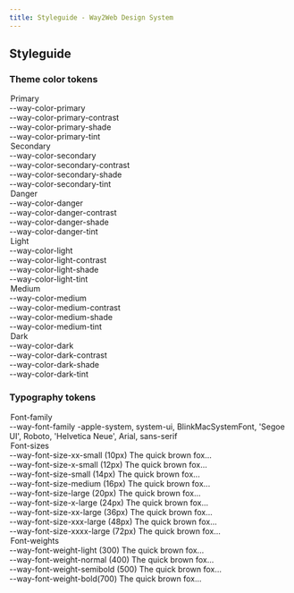 ```yaml
---
title: Styleguide - Way2Web Design System
---
```


## Styleguide

### Theme color tokens

<div class="block p-8 mb-5 bg-white rounded-lg shadow-lg">
<div class="grid grid-cols-3 gap-4 mb-12">
  <div>
    <legend class="mb-2 font-bold border-b">Primary</legend>
    <div>
      <span>--way-color-primary</span>
      <div class="flex flex-col h-8 overflow-hidden rounded">
        <span class="flex-1 bg-primary"></span>
      </div>
    </div>
    <div>
      <span>--way-color-primary-contrast</span>
      <div class="flex flex-col h-8 overflow-hidden rounded">
        <span class="flex-1 border bg-primaryContrast"></span>
      </div>
    </div>
    <div>
      <span>--way-color-primary-shade</span>
      <div class="flex flex-col h-8 overflow-hidden rounded">
        <span class="flex-1 bg-primaryShade"></span>
      </div>
    </div>
    <div>
      <span>--way-color-primary-tint</span>
      <div class="flex flex-col h-8 overflow-hidden rounded">
        <span class="flex-1 bg-primaryTint"></span>
      </div>
    </div>
  </div>

  <div>
    <legend class="mb-2 font-bold border-b">Secondary</legend>
    <div>
      <span>--way-color-secondary</span>
      <div class="flex flex-col h-8 overflow-hidden rounded">
        <span class="flex-1 bg-secondary"></span>
      </div>
    </div>
    <div>
      <span>--way-color-secondary-contrast</span>
      <div class="flex flex-col h-8 overflow-hidden rounded">
        <span class="flex-1 border bg-secondaryContrast"></span>
      </div>
    </div>
    <div>
      <span>--way-color-secondary-shade</span>
      <div class="flex flex-col h-8 overflow-hidden rounded">
        <span class="flex-1 bg-secondaryShade"></span>
      </div>
    </div>
    <div>
      <span>--way-color-secondary-tint</span>
      <div class="flex flex-col h-8 overflow-hidden rounded">
        <span class="flex-1 bg-secondaryTint"></span>
      </div>
    </div>
  </div>

  <div>
    <legend class="mb-2 font-bold border-b">Danger</legend>
    <div>
      <span>--way-color-danger</span>
      <div class="flex flex-col h-8 overflow-hidden rounded">
        <span class="flex-1 bg-danger"></span>
      </div>
    </div>
    <div>
      <span>--way-color-danger-contrast</span>
      <div class="flex flex-col h-8 overflow-hidden rounded">
        <span class="flex-1 border bg-dangerContrast"></span>
      </div>
    </div>
    <div>
      <span>--way-color-danger-shade</span>
      <div class="flex flex-col h-8 overflow-hidden rounded">
        <span class="flex-1 bg-dangerShade"></span>
      </div>
    </div>
    <div>
      <span>--way-color-danger-tint</span>
      <div class="flex flex-col h-8 overflow-hidden rounded">
        <span class="flex-1 bg-dangerTint"></span>
      </div>
    </div>
  </div>
</div>

<div class="grid grid-cols-3 gap-4">
  <div>
    <legend class="mb-2 font-bold border-b">Light</legend>
    <div>
      <span>--way-color-light</span>
      <div class="flex flex-col h-8 overflow-hidden rounded">
        <span class="flex-1 bg-light"></span>
      </div>
    </div>
    <div>
      <span>--way-color-light-contrast</span>
      <div class="flex flex-col h-8 overflow-hidden rounded">
        <span class="flex-1 border bg-lightContrast"></span>
      </div>
    </div>
    <div>
      <span>--way-color-light-shade</span>
      <div class="flex flex-col h-8 overflow-hidden rounded">
        <span class="flex-1 bg-lightShade"></span>
      </div>
    </div>
    <div>
      <span>--way-color-light-tint</span>
      <div class="flex flex-col h-8 overflow-hidden rounded">
        <span class="flex-1 bg-lightTint"></span>
      </div>
    </div>
  </div>
  
  <div>
    <legend class="mb-2 font-bold border-b">Medium</legend>
    <div>
      <span>--way-color-medium</span>
      <div class="flex flex-col h-8 overflow-hidden rounded">
        <span class="flex-1 bg-medium"></span>
      </div>
    </div>
    <div>
      <span>--way-color-medium-contrast</span>
      <div class="flex flex-col h-8 overflow-hidden rounded">
        <span class="flex-1 border bg-mediumContrast"></span>
      </div>
    </div>
    <div>
      <span>--way-color-medium-shade</span>
      <div class="flex flex-col h-8 overflow-hidden rounded">
        <span class="flex-1 bg-mediumShade"></span>
      </div>
    </div>
    <div>
      <span>--way-color-medium-tint</span>
      <div class="flex flex-col h-8 overflow-hidden rounded">
        <span class="flex-1 bg-mediumTint"></span>
      </div>
    </div>
  </div>

  <div>
    <legend class="mb-2 font-bold border-b">Dark</legend>
    <div>
      <span>--way-color-dark</span>
      <div class="flex flex-col h-8 overflow-hidden rounded">
        <span class="flex-1 bg-dark"></span>
      </div>
    </div>
    <div>
      <span>--way-color-dark-contrast</span>
      <div class="flex flex-col h-8 overflow-hidden rounded">
        <span class="flex-1 border bg-darkContrast"></span>
      </div>
    </div>
    <div>
      <span>--way-color-dark-shade</span>
      <div class="flex flex-col h-8 overflow-hidden rounded">
        <span class="flex-1 bg-darkShade"></span>
      </div>
    </div>
    <div>
      <span>--way-color-dark-tint</span>
      <div class="flex flex-col h-8 overflow-hidden rounded">
        <span class="flex-1 bg-darkTint"></span>
      </div>
    </div>
  </div>
</div>

</div>

### Typography tokens

<div class="block p-8 mb-5 bg-white rounded-lg shadow-lg">
  <div class="mb-12">
    <legend class="mb-2 font-bold border-b">
      Font-family
    </legend>
    <div class="flex items-center mb-8">
        <span class="mr-3 w-72">--way-font-family</span>
        <span>
          -apple-system, system-ui, BlinkMacSystemFont, 'Segoe UI', Roboto, 'Helvetica Neue', Arial, sans-serif
        </span>
    </div>
  </div>

  <div class="mb-12">
    <legend class="mb-2 font-bold border-b">
      Font-sizes
    </legend>
    <div class="flex items-center mb-8">
        <span class="mr-3 w-72">--way-font-size-xx-small (10px)</span>
        <span class="text-xxSmall">The quick brown fox...</span>
    </div>
    <div class="flex items-center mb-8">
      <span class="mr-3 w-72">--way-font-size-x-small (12px)</span>
      <span class="text-xSmall">The quick brown fox...</span>
    </div>
    <div class="flex items-center mb-8">
      <span class="mr-3 w-72">--way-font-size-small (14px)</span>
      <span class="text-small">The quick brown fox...</span>
    </div>
    <div class="flex items-center mb-8">
      <span class="mr-3 w-72">--way-font-size-medium (16px)</span>
      <span class="text-mediumSize">The quick brown fox...</span>
    </div>
    <div class="flex items-center mb-8">
      <span class="mr-3 w-72">--way-font-size-large (20px)</span>
        <span class="text-large">The quick brown fox...</span>
    </div>
    <div class="flex items-center mb-8">
      <span class="mr-3 w-72">--way-font-size-x-large (24px)</span>
        <span class="text-xLarge">The quick brown fox...</span>
    </div>
    <div class="flex items-center mb-8">
      <span class="mr-3 w-72">--way-font-size-xx-large (36px)</span>
        <span class="text-xxLarge">The quick brown fox...</span>
    </div>
    <div class="flex items-center mb-8">
      <span class="mr-3 w-72">--way-font-size-xxx-large (48px)</span>
        <span class="text-xxxLarge">The quick brown fox...</span>
    </div>
    <div class="flex items-center mb-8">
      <span class="mr-3 w-72">--way-font-size-xxxx-large (72px)</span>
        <span class="text-xxxxLarge">The quick brown fox...</span>
    </div>
  </div>

  <div>
    <legend class="mb-2 font-bold border-b">
      Font-weights
    </legend>
    <div class="flex items-center mb-8">
        <span class="mr-3 w-72">--way-font-weight-light (300)</span>
        <span class="font-light">The quick brown fox...</span>
    </div>
    <div class="flex items-center mb-8">
      <span class="mr-3 w-72">--way-font-weight-normal (400)</span>
      <span class="font-normal">The quick brown fox...</span>
    </div>
    <div class="flex items-center mb-8">
      <span class="mr-3 w-72">--way-font-weight-semibold (500)</span>
      <span class="font-semibold">The quick brown fox...</span>
    </div>
    <div class="flex items-center mb-8">
      <span class="mr-3 w-72">--way-font-weight-bold(700)</span>
      <span class="font-bold">The quick brown fox...</span>
    </div>
  </div>

</div>